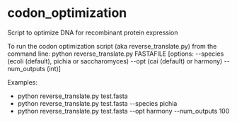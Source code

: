 # codon_optimization
Script to optimize DNA for recombinant protein expression

To run the codon optimization script (aka reverse_translate.py) from the command line:
python reverse_translate.py FASTAFILE [options: --species (ecoli (default), pichia or saccharomyces) --opt (cai (default) or harmony) --num_outputs (int)]

Examples:
* python reverse_translate.py test.fasta
* python reverse_translate.py test.fasta --species pichia
* python reverse_translate.py test.fasta --opt harmony --num_outputs 100

